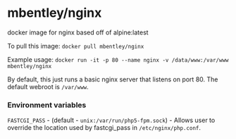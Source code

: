 mbentley/nginx
==================

docker image for nginx
based off of alpine:latest

To pull this image:
`docker pull mbentley/nginx`

Example usage:
`docker run -it -p 80 --name nginx -v /data/www:/var/www mbentley/nginx`

By default, this just runs a basic nginx server that listens on port 80.  The default webroot is `/var/www`.

### Environment variables
`FASTCGI_PASS` - (default - `unix:/var/run/php5-fpm.sock`) - Allows user to override the location used by fastcgi_pass in `/etc/nginx/php.conf`.
